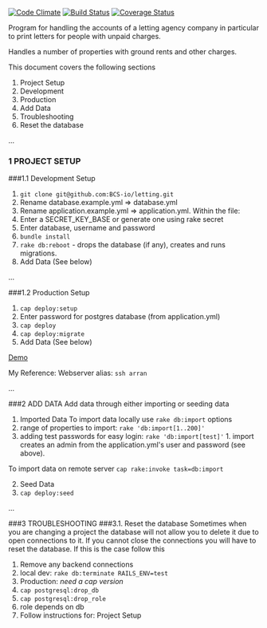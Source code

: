 [![Code Climate](https://codeclimate.com/github/BCS-io/letting.png)](https://codeclimate.com/github/BCS-io/letting)
[![Build Status](https://travis-ci.org/BCS-io/letting.png)](https://travis-ci.org/BCS-io/letting)
[![Coverage Status](https://coveralls.io/repos/BCS-io/letting/badge.png)](https://coveralls.io/r/BCS-io/letting)

Program for handling the accounts of a letting agency company in particular to print letters for people with unpaid charges.

Handles a number of properties with ground rents and other charges.

This document covers the following sections

1. Project Setup
  1. Development
  2. Production
2. Add Data
3. Troubleshooting
  1. Reset the database


...

### 1 PROJECT SETUP

###1.1 Development Setup

1. `git clone git@github.com:BCS-io/letting.git`
2. Rename database.example.yml => database.yml
3. Rename application.example.yml => application.yml. Within the file:
  1. Enter a SECRET_KEY_BASE or generate one using rake secret
  2. Enter database, username and password
4. `bundle install`
5. `rake db:reboot` - drops the database (if any), creates and runs migrations.
4. Add Data (See below)


...

###1.2 Production Setup

1. `cap deploy:setup`
  1. Enter password for postgres database (from application.yml)
2. `cap deploy`
3. `cap deploy:migrate`
4. Add Data (See below)

[Demo](http://letting.bcs.io)

My Reference: Webserver alias: `ssh arran`


...

###2 ADD DATA
Add data through either importing or seeding data

1. Imported Data
  To import data locally use
    `rake db:import`
  options
  1. range of properties to import: `rake 'db:import[1..200]'`
  2. adding test passwords for easy login: `rake 'db:import[test]'`
    1. import creates an admin from the application.yml's user and password (see above).

  To import data on remote server
  `cap rake:invoke task=db:import`

2. Seed Data
  1. `cap deploy:seed`


...

###3 TROUBLESHOOTING
###3.1. Reset the database
Sometimes when you are changing a project the database will not allow you to delete it due to open connections to it. If you cannot close the connections you will have to reset the database. If this is the case follow this

1. Remove any backend connections
  1. local dev: `rake db:terminate RAILS_ENV=test`
  2. Production: *need a cap version*
2. `cap postgresql:drop_db`
3. `cap postgresql:drop_role`
  1. role depends on db
4. Follow instructions for: Project Setup

